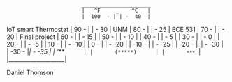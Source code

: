                             ______________________
                            |   ^F     _    ^C   |
                            |  100  - | | -  40  |
IoT smart Thermostat        |   90  - | | -  30  |
UNM                         |   80  - | | -  25  |
ECE 531                     |   70  - | | -  20  |
Final project               |   60  - | | -  15  |
                            |   50  - | | -  10  |
                            |   40  - | | -   5  |
                            |   30  - | | -   0  |
                            |   20  - | | -  -5  |
                            |   10  - | | - -10  |
                            |    0  - | | - -20  |
                            |  -10  - | | - -25  |
                            |  -20  - |_| - -30  |
                            |  -30  - |*| - -35  |
                            |        '***`       |
                            |       (*****)      |
                            |        `---'       |
                            |____________________|

Daniel Thomson
